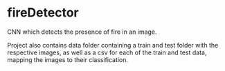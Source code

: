 # fireDetector
CNN which detects the presence of fire in an image.

Project also contains data folder containing a train and test folder with the respective images, as well as a csv for each of the train and test data, mapping the images to their classification.
